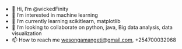 - 👋 Hi, I’m @wickedFinity
- 👀 I’m interested in machine learning
- 🌱 I’m currently learning scikitlearn, matplotlib
- 💞️ I’m looking to collaborate on python, java,  Big data analysis, data visualization
- 📫 How to reach me wesongamangeti@gmail.com, +254700032068

<!---
wickedFinity/wickedFinity is a ✨ special ✨ repository because its `README.md` (this file) appears on your GitHub profile.
You can click the Preview link to take a look at your changes.
--->
